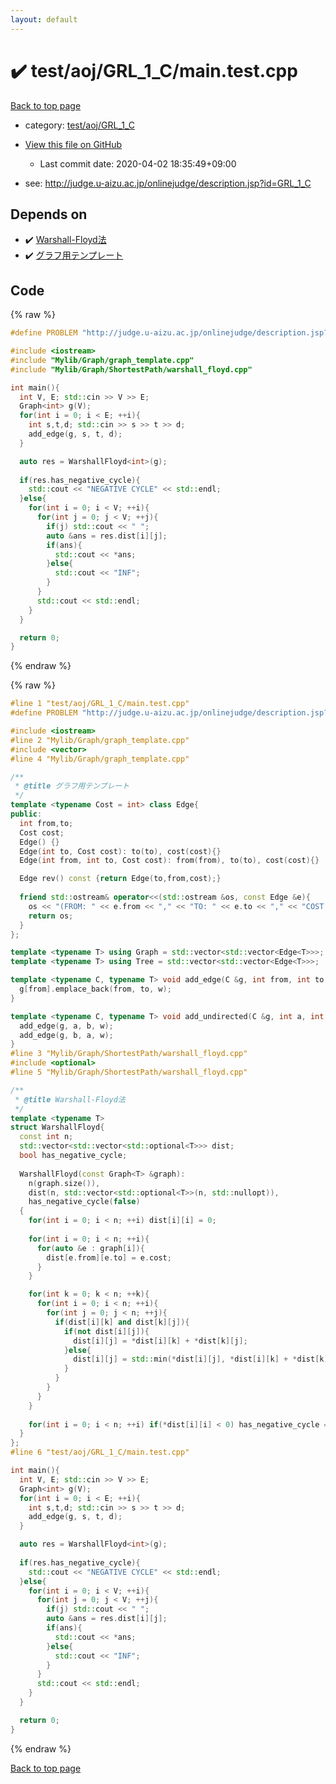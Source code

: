 ```yaml
---
layout: default
---
```


<!-- mathjax config similar to math.stackexchange -->
<script type="text/javascript" async
  src="https://cdnjs.cloudflare.com/ajax/libs/mathjax/2.7.5/MathJax.js?config=TeX-MML-AM_CHTML">
</script>
<script type="text/x-mathjax-config">
  MathJax.Hub.Config({
    TeX: { equationNumbers: { autoNumber: "AMS" }},
    tex2jax: {
      inlineMath: [ ['$','$'] ],
      processEscapes: true
    },
    "HTML-CSS": { matchFontHeight: false },
    displayAlign: "left",
    displayIndent: "2em"
  });
</script>

<script type="text/javascript" src="https://cdnjs.cloudflare.com/ajax/libs/jquery/3.4.1/jquery.min.js"></script>
<script src="https://cdn.jsdelivr.net/npm/jquery-balloon-js@1.1.2/jquery.balloon.min.js" integrity="sha256-ZEYs9VrgAeNuPvs15E39OsyOJaIkXEEt10fzxJ20+2I=" crossorigin="anonymous"></script>
<script type="text/javascript" src="../../../../assets/js/copy-button.js"></script>
<link rel="stylesheet" href="../../../../assets/css/copy-button.css" />


# :heavy_check_mark: test/aoj/GRL_1_C/main.test.cpp

<a href="../../../../index.html">Back to top page</a>

* category: <a href="../../../../index.html#52520cdd925fa3dd96b0b332cb95e6a5">test/aoj/GRL_1_C</a>
* <a href="{{ site.github.repository_url }}/blob/master/test/aoj/GRL_1_C/main.test.cpp">View this file on GitHub</a>
    - Last commit date: 2020-04-02 18:35:49+09:00


* see: <a href="http://judge.u-aizu.ac.jp/onlinejudge/description.jsp?id=GRL_1_C">http://judge.u-aizu.ac.jp/onlinejudge/description.jsp?id=GRL_1_C</a>


## Depends on

* :heavy_check_mark: <a href="../../../../library/Mylib/Graph/ShortestPath/warshall_floyd.cpp.html">Warshall-Floyd法</a>
* :heavy_check_mark: <a href="../../../../library/Mylib/Graph/graph_template.cpp.html">グラフ用テンプレート</a>


## Code

<a id="unbundled"></a>
{% raw %}
```cpp
#define PROBLEM "http://judge.u-aizu.ac.jp/onlinejudge/description.jsp?id=GRL_1_C"

#include <iostream>
#include "Mylib/Graph/graph_template.cpp"
#include "Mylib/Graph/ShortestPath/warshall_floyd.cpp"

int main(){
  int V, E; std::cin >> V >> E;
  Graph<int> g(V);
  for(int i = 0; i < E; ++i){
    int s,t,d; std::cin >> s >> t >> d;
    add_edge(g, s, t, d);
  }

  auto res = WarshallFloyd<int>(g);
  
  if(res.has_negative_cycle){
    std::cout << "NEGATIVE CYCLE" << std::endl;
  }else{
    for(int i = 0; i < V; ++i){
      for(int j = 0; j < V; ++j){
        if(j) std::cout << " ";
        auto &ans = res.dist[i][j];
        if(ans){
          std::cout << *ans;
        }else{
          std::cout << "INF";
        }
      }
      std::cout << std::endl;
    }
  }

  return 0;
}

```
{% endraw %}

<a id="bundled"></a>
{% raw %}
```cpp
#line 1 "test/aoj/GRL_1_C/main.test.cpp"
#define PROBLEM "http://judge.u-aizu.ac.jp/onlinejudge/description.jsp?id=GRL_1_C"

#include <iostream>
#line 2 "Mylib/Graph/graph_template.cpp"
#include <vector>
#line 4 "Mylib/Graph/graph_template.cpp"

/**
 * @title グラフ用テンプレート
 */
template <typename Cost = int> class Edge{
public:
  int from,to;
  Cost cost;
  Edge() {}
  Edge(int to, Cost cost): to(to), cost(cost){}
  Edge(int from, int to, Cost cost): from(from), to(to), cost(cost){}

  Edge rev() const {return Edge(to,from,cost);}
  
  friend std::ostream& operator<<(std::ostream &os, const Edge &e){
    os << "(FROM: " << e.from << "," << "TO: " << e.to << "," << "COST: " << e.cost << ")";
    return os;
  }
};

template <typename T> using Graph = std::vector<std::vector<Edge<T>>>;
template <typename T> using Tree = std::vector<std::vector<Edge<T>>>;

template <typename C, typename T> void add_edge(C &g, int from, int to, T w){
  g[from].emplace_back(from, to, w);
}

template <typename C, typename T> void add_undirected(C &g, int a, int b, T w){
  add_edge(g, a, b, w);
  add_edge(g, b, a, w);
}
#line 3 "Mylib/Graph/ShortestPath/warshall_floyd.cpp"
#include <optional>
#line 5 "Mylib/Graph/ShortestPath/warshall_floyd.cpp"

/**
 * @title Warshall-Floyd法
 */
template <typename T>
struct WarshallFloyd{
  const int n;
  std::vector<std::vector<std::optional<T>>> dist;
  bool has_negative_cycle;
  
  WarshallFloyd(const Graph<T> &graph):
    n(graph.size()),
    dist(n, std::vector<std::optional<T>>(n, std::nullopt)),
    has_negative_cycle(false)
  {
    for(int i = 0; i < n; ++i) dist[i][i] = 0;
    
    for(int i = 0; i < n; ++i){
      for(auto &e : graph[i]){
        dist[e.from][e.to] = e.cost;
      }
    }

    for(int k = 0; k < n; ++k){
      for(int i = 0; i < n; ++i){
        for(int j = 0; j < n; ++j){
          if(dist[i][k] and dist[k][j]){
            if(not dist[i][j]){
              dist[i][j] = *dist[i][k] + *dist[k][j];
            }else{
              dist[i][j] = std::min(*dist[i][j], *dist[i][k] + *dist[k][j]);
            }
          }
        }
      }
    }
    
    for(int i = 0; i < n; ++i) if(*dist[i][i] < 0) has_negative_cycle = true;
  }
};
#line 6 "test/aoj/GRL_1_C/main.test.cpp"

int main(){
  int V, E; std::cin >> V >> E;
  Graph<int> g(V);
  for(int i = 0; i < E; ++i){
    int s,t,d; std::cin >> s >> t >> d;
    add_edge(g, s, t, d);
  }

  auto res = WarshallFloyd<int>(g);
  
  if(res.has_negative_cycle){
    std::cout << "NEGATIVE CYCLE" << std::endl;
  }else{
    for(int i = 0; i < V; ++i){
      for(int j = 0; j < V; ++j){
        if(j) std::cout << " ";
        auto &ans = res.dist[i][j];
        if(ans){
          std::cout << *ans;
        }else{
          std::cout << "INF";
        }
      }
      std::cout << std::endl;
    }
  }

  return 0;
}

```
{% endraw %}

<a href="../../../../index.html">Back to top page</a>


